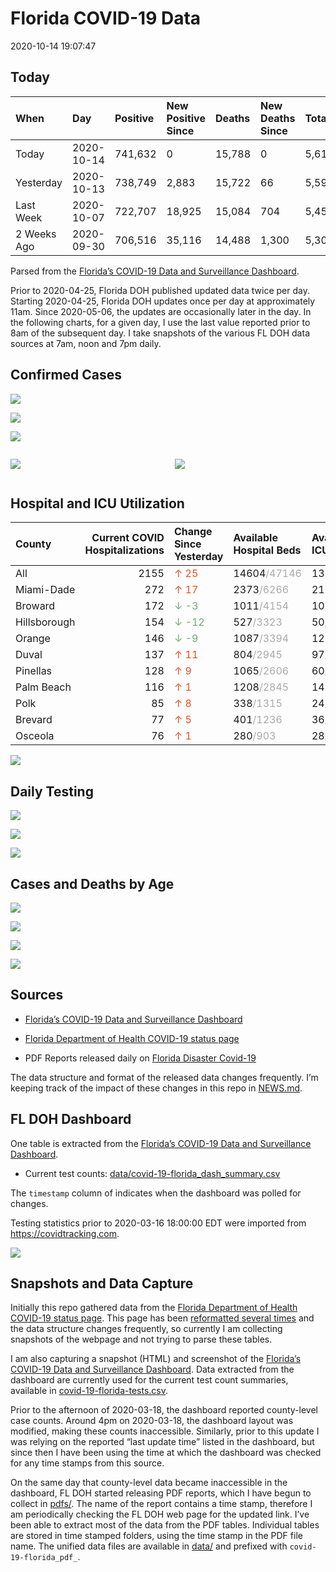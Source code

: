 Florida COVID-19 Data
================
2020-10-14 19:07:47

## Today

| When        | Day        | Positive | New Positive Since | Deaths | New Deaths Since | Total     |
| :---------- | :--------- | :------- | :----------------- | :----- | :--------------- | :-------- |
| Today       | 2020-10-14 | 741,632  | 0                  | 15,788 | 0                | 5,615,247 |
| Yesterday   | 2020-10-13 | 738,749  | 2,883              | 15,722 | 66               | 5,593,424 |
| Last Week   | 2020-10-07 | 722,707  | 18,925             | 15,084 | 704              | 5,459,711 |
| 2 Weeks Ago | 2020-09-30 | 706,516  | 35,116             | 14,488 | 1,300            | 5,301,184 |

Parsed from the [Florida’s COVID-19 Data and Surveillance
Dashboard](https://fdoh.maps.arcgis.com/apps/opsdashboard/index.html#/8d0de33f260d444c852a615dc7837c86).

Prior to 2020-04-25, Florida DOH published updated data twice per day.
Starting 2020-04-25, Florida DOH updates once per day at approximately
11am. Since 2020-05-06, the updates are occasionally later in the day.
In the following charts, for a given day, I use the last value reported
prior to 8am of the subsequent day. I take snapshots of the various FL
DOH data sources at 7am, noon and 7pm daily.

## Confirmed Cases

![](plots/covid-19-florida-daily-test-changes.png)

![](plots/covid-19-florida-deaths-by-day.png)

![](plots/covid-19-florida-county-top-6.png)

<div class="columns">

<div class="column is-full-mobile">

![](plots/covid-19-florida-testing.png)

</div>

<div class="column is-full-mobile">

![](plots/covid-19-florida-total-positive.png)

</div>

</div>

## Hospital and ICU Utilization

| County       | Current COVID Hospitalizations | Change Since Yesterday                    | Available Hospital Beds                      | Available ICU Beds                         |
| :----------- | -----------------------------: | :---------------------------------------- | :------------------------------------------- | :----------------------------------------- |
| All          |                           2155 | <span style="color: #EC4E20">↑ 25</span>  | 14604<span style="color: #aaa">/47146</span> | 1398<span style="color: #aaa">/4617</span> |
| Miami-Dade   |                            272 | <span style="color: #EC4E20">↑ 17</span>  | 2373<span style="color: #aaa">/6266</span>   | 217<span style="color: #aaa">/729</span>   |
| Broward      |                            172 | <span style="color: #6BAA75">↓ -3</span>  | 1011<span style="color: #aaa">/4154</span>   | 101<span style="color: #aaa">/344</span>   |
| Hillsborough |                            154 | <span style="color: #6BAA75">↓ -12</span> | 527<span style="color: #aaa">/3323</span>    | 50<span style="color: #aaa">/320</span>    |
| Orange       |                            146 | <span style="color: #6BAA75">↓ -9</span>  | 1087<span style="color: #aaa">/3394</span>   | 125<span style="color: #aaa">/277</span>   |
| Duval        |                            137 | <span style="color: #EC4E20">↑ 11</span>  | 804<span style="color: #aaa">/2945</span>    | 97<span style="color: #aaa">/340</span>    |
| Pinellas     |                            128 | <span style="color: #EC4E20">↑ 9</span>   | 1065<span style="color: #aaa">/2606</span>   | 60<span style="color: #aaa">/242</span>    |
| Palm Beach   |                            116 | <span style="color: #EC4E20">↑ 1</span>   | 1208<span style="color: #aaa">/2845</span>   | 145<span style="color: #aaa">/258</span>   |
| Polk         |                             85 | <span style="color: #EC4E20">↑ 8</span>   | 338<span style="color: #aaa">/1315</span>    | 24<span style="color: #aaa">/140</span>    |
| Brevard      |                             77 | <span style="color: #EC4E20">↑ 5</span>   | 401<span style="color: #aaa">/1236</span>    | 36<span style="color: #aaa">/130</span>    |
| Osceola      |                             76 | <span style="color: #EC4E20">↑ 1</span>   | 280<span style="color: #aaa">/903</span>     | 28<span style="color: #aaa">/99</span>     |

![](plots/covid-19-florida-icu-usage.png)

## Daily Testing

![](plots/covid-19-florida-tests-per-case.png)

<!-- ![](plots/covid-19-florida-change-new-cases.png) -->

![](plots/covid-19-florida-tests-percent-positive.png)

![](plots/covid-19-florida-test-and-case-growth.png)

## Cases and Deaths by Age

![](plots/covid-19-florida-weekly-events-by-age.png)

![](plots/covid-19-florida-age.png)

![](plots/covid-19-florida-age-deaths.png)

![](plots/covid-19-florida-age-sex.png)

## Sources

  - [Florida’s COVID-19 Data and Surveillance
    Dashboard](https://fdoh.maps.arcgis.com/apps/opsdashboard/index.html#/8d0de33f260d444c852a615dc7837c86)

  - [Florida Department of Health COVID-19 status
    page](http://www.floridahealth.gov/diseases-and-conditions/COVID-19/)

  - PDF Reports released daily on [Florida Disaster
    Covid-19](http://www.floridahealth.gov/diseases-and-conditions/COVID-19/)

The data structure and format of the released data changes frequently.
I’m keeping track of the impact of these changes in this repo in
[NEWS.md](NEWS.md).

## FL DOH Dashboard

One table is extracted from the [Florida’s COVID-19 Data and
Surveillance
Dashboard](https://fdoh.maps.arcgis.com/apps/opsdashboard/index.html#/8d0de33f260d444c852a615dc7837c86).

  - Current test counts:
    [data/covid-19-florida\_dash\_summary.csv](data/covid-19-florida_dash_summary.csv)

The `timestamp` column of indicates when the dashboard was polled for
changes.

Testing statistics prior to 2020-03-16 18:00:00 EDT were imported from
<https://covidtracking.com>.

![](screenshots/fodh_maps_arcgis_com__apps__opsdashboard.png)

## Snapshots and Data Capture

Initially this repo gathered data from the [Florida Department of Health
COVID-19 status
page](http://www.floridahealth.gov/diseases-and-conditions/COVID-19/).
This page has been [reformatted several
times](screenshots/floridahealth_gov__diseases-and-conditions__COVID-19.png)
and the data structure changes frequently, so currently I am collecting
snapshots of the webpage and not trying to parse these tables.

I am also capturing a snapshot (HTML) and screenshot of the [Florida’s
COVID-19 Data and Surveillance
Dashboard](https://fdoh.maps.arcgis.com/apps/opsdashboard/index.html#/8d0de33f260d444c852a615dc7837c86).
Data extracted from the dashboard are currently used for the current
test count summaries, available in
[covid-19-florida-tests.csv](covid-19-florida-tests.csv).

Prior to the afternoon of 2020-03-18, the dashboard reported
county-level case counts. Around 4pm on 2020-03-18, the dashboard layout
was modified, making these counts inaccessible. Similarly, prior to this
update I was relying on the reported “last update time” listed in the
dashboard, but since then I have been using the time at which the
dashboard was checked for any time stamps from this source.

On the same day that county-level data became inaccessible in the
dashboard, FL DOH started releasing PDF reports, which I have begun to
collect in [pdfs/](pdfs/). The name of the report contains a time stamp,
therefore I am periodically checking the FL DOH web page for the updated
link. I’ve been able to extract most of the data from the PDF tables.
Individual tables are stored in time stamped folders, using the time
stamp in the PDF file name. The unified data files are available in
[data/](data/) and prefixed with `covid-19-florida_pdf_`.
